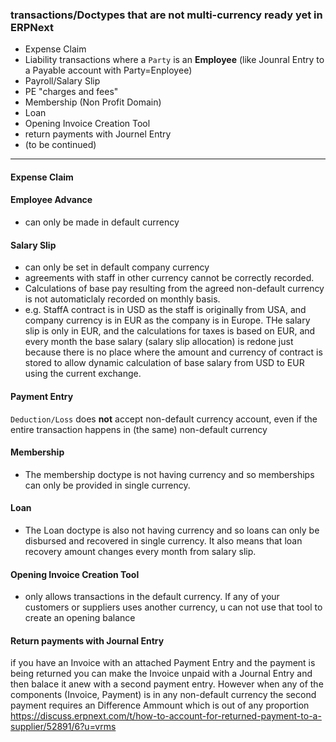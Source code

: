 ### transactions/Doctypes that are not multi-currency ready yet in ERPNext

- Expense Claim
- Liability transactions where a `Party` is an **Employee** (like Jounral Entry to a Payable account with Party=Enployee)
- Payroll/Salary Slip
- PE "charges and fees"
- Membership (Non Profit Domain)
- Loan
- Opening Invoice Creation Tool
- return payments with Journel Entry
- (to be continued)

---

#### Expense Claim

#### Employee Advance
- can only be made in default currency


#### Salary Slip
- can only be set in default company currency
- agreements with staff in other currency cannot be correctly recorded.
- Calculations of base pay resulting from the agreed non-default currency is not automaticlaly recorded on monthly basis.
- e.g. StaffA contract is in USD as the staff is originally from USA, and company currency is in EUR as the company is in Europe. THe salary slip is only in EUR, and the calculations for taxes is based on EUR, and every month the base salary (salary slip allocation) is redone just because there is no place where the amount and currency of contract is stored to allow dynamic calculation of base salary from USD to EUR using the current exchange.


#### Payment Entry

`Deduction/Loss` does **not** accept non-default currency account, even if the entire transaction happens in (the same) non-default currency

#### Membership 
- The membership doctype is not having currency and so memberships can only be provided in single currency.

#### Loan
- The Loan doctype is also not having currency and so loans can only be disbursed and recovered in single currency. It also means that loan recovery amount changes every month from salary slip.


#### Opening Invoice Creation Tool
- only allows transactions in the default currency. If any of your customers or suppliers uses another currency, u can not use that tool to create an opening balance

#### Return payments with Journal Entry
if you have an Invoice with an attached Payment Entry and the payment is being returned you can make the Invoice unpaid with a Journal Entry and then balace it anew with a second payment entry. However when any of the components (Invoice, Payment) is in any non-default currency the second payment requires an Difference Ammount which is out of any proportion  https://discuss.erpnext.com/t/how-to-account-for-returned-payment-to-a-supplier/52891/6?u=vrms
